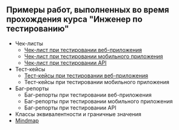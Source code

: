 ## Примеры работ, выполненных во время прохождения курса "Инженер по тестированию"
* Чек-листы
  * [Чек-лист при тестировании веб-приложения](./check-list/web.md)
  * [Чек-лист при тестировании мобильного приложения](./check-list/mobile.md)
  * [Чек-лист при тестировании API](./check-list/API.md)
* Тест-кейсы
  * [Тест-кейсы при тестировании веб-приложения](./test-case/web.md)
  * Тест-кейсы при тестировании мобильного приложения
* Баг-репорты
  * Баг-репорты при тестировании веб-приложения
  * Баг-репорты при тестировании мобильного приложения
  * Баг-репорты при тестировании API
* Классы эквивалентности и граничные значения
* [Mindmap](./Mindmap.md)